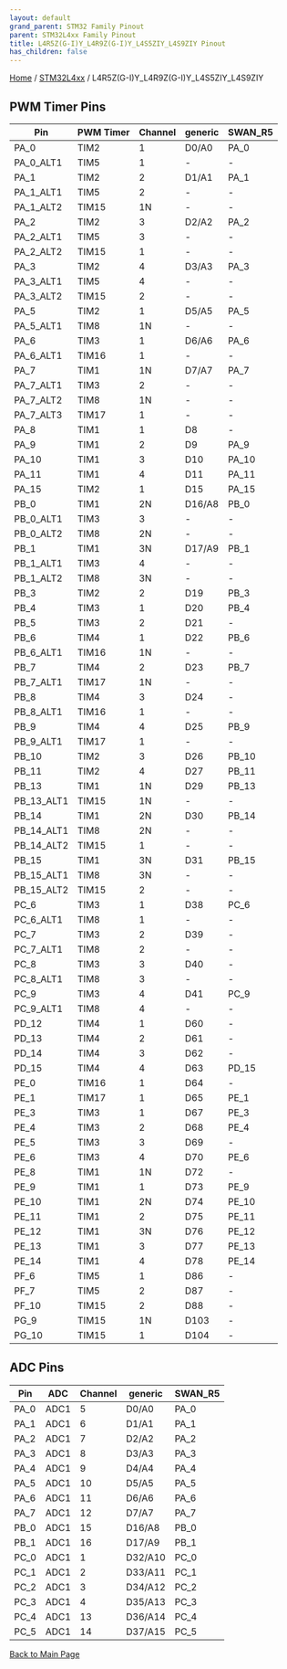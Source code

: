 ```yaml
---
layout: default
grand_parent: STM32 Family Pinout
parent: STM32L4xx Family Pinout
title: L4R5Z(G-I)Y_L4R9Z(G-I)Y_L4S5ZIY_L4S9ZIY Pinout
has_children: false
---
```


[Home](../../index) / [STM32L4xx](../index) / L4R5Z(G-I)Y_L4R9Z(G-I)Y_L4S5ZIY_L4S9ZIY

## PWM Timer Pins

| Pin | PWM Timer | Channel | generic | SWAN_R5 |
| --- | --- | --- | --- | --- |
| PA_0 | TIM2 | 1 | D0/A0 | PA_0 |
| PA_0_ALT1 | TIM5 | 1 | - | - |
| PA_1 | TIM2 | 2 | D1/A1 | PA_1 |
| PA_1_ALT1 | TIM5 | 2 | - | - |
| PA_1_ALT2 | TIM15 | 1N | - | - |
| PA_2 | TIM2 | 3 | D2/A2 | PA_2 |
| PA_2_ALT1 | TIM5 | 3 | - | - |
| PA_2_ALT2 | TIM15 | 1 | - | - |
| PA_3 | TIM2 | 4 | D3/A3 | PA_3 |
| PA_3_ALT1 | TIM5 | 4 | - | - |
| PA_3_ALT2 | TIM15 | 2 | - | - |
| PA_5 | TIM2 | 1 | D5/A5 | PA_5 |
| PA_5_ALT1 | TIM8 | 1N | - | - |
| PA_6 | TIM3 | 1 | D6/A6 | PA_6 |
| PA_6_ALT1 | TIM16 | 1 | - | - |
| PA_7 | TIM1 | 1N | D7/A7 | PA_7 |
| PA_7_ALT1 | TIM3 | 2 | - | - |
| PA_7_ALT2 | TIM8 | 1N | - | - |
| PA_7_ALT3 | TIM17 | 1 | - | - |
| PA_8 | TIM1 | 1 | D8 | - |
| PA_9 | TIM1 | 2 | D9 | PA_9 |
| PA_10 | TIM1 | 3 | D10 | PA_10 |
| PA_11 | TIM1 | 4 | D11 | PA_11 |
| PA_15 | TIM2 | 1 | D15 | PA_15 |
| PB_0 | TIM1 | 2N | D16/A8 | PB_0 |
| PB_0_ALT1 | TIM3 | 3 | - | - |
| PB_0_ALT2 | TIM8 | 2N | - | - |
| PB_1 | TIM1 | 3N | D17/A9 | PB_1 |
| PB_1_ALT1 | TIM3 | 4 | - | - |
| PB_1_ALT2 | TIM8 | 3N | - | - |
| PB_3 | TIM2 | 2 | D19 | PB_3 |
| PB_4 | TIM3 | 1 | D20 | PB_4 |
| PB_5 | TIM3 | 2 | D21 | - |
| PB_6 | TIM4 | 1 | D22 | PB_6 |
| PB_6_ALT1 | TIM16 | 1N | - | - |
| PB_7 | TIM4 | 2 | D23 | PB_7 |
| PB_7_ALT1 | TIM17 | 1N | - | - |
| PB_8 | TIM4 | 3 | D24 | - |
| PB_8_ALT1 | TIM16 | 1 | - | - |
| PB_9 | TIM4 | 4 | D25 | PB_9 |
| PB_9_ALT1 | TIM17 | 1 | - | - |
| PB_10 | TIM2 | 3 | D26 | PB_10 |
| PB_11 | TIM2 | 4 | D27 | PB_11 |
| PB_13 | TIM1 | 1N | D29 | PB_13 |
| PB_13_ALT1 | TIM15 | 1N | - | - |
| PB_14 | TIM1 | 2N | D30 | PB_14 |
| PB_14_ALT1 | TIM8 | 2N | - | - |
| PB_14_ALT2 | TIM15 | 1 | - | - |
| PB_15 | TIM1 | 3N | D31 | PB_15 |
| PB_15_ALT1 | TIM8 | 3N | - | - |
| PB_15_ALT2 | TIM15 | 2 | - | - |
| PC_6 | TIM3 | 1 | D38 | PC_6 |
| PC_6_ALT1 | TIM8 | 1 | - | - |
| PC_7 | TIM3 | 2 | D39 | - |
| PC_7_ALT1 | TIM8 | 2 | - | - |
| PC_8 | TIM3 | 3 | D40 | - |
| PC_8_ALT1 | TIM8 | 3 | - | - |
| PC_9 | TIM3 | 4 | D41 | PC_9 |
| PC_9_ALT1 | TIM8 | 4 | - | - |
| PD_12 | TIM4 | 1 | D60 | - |
| PD_13 | TIM4 | 2 | D61 | - |
| PD_14 | TIM4 | 3 | D62 | - |
| PD_15 | TIM4 | 4 | D63 | PD_15 |
| PE_0 | TIM16 | 1 | D64 | - |
| PE_1 | TIM17 | 1 | D65 | PE_1 |
| PE_3 | TIM3 | 1 | D67 | PE_3 |
| PE_4 | TIM3 | 2 | D68 | PE_4 |
| PE_5 | TIM3 | 3 | D69 | - |
| PE_6 | TIM3 | 4 | D70 | PE_6 |
| PE_8 | TIM1 | 1N | D72 | - |
| PE_9 | TIM1 | 1 | D73 | PE_9 |
| PE_10 | TIM1 | 2N | D74 | PE_10 |
| PE_11 | TIM1 | 2 | D75 | PE_11 |
| PE_12 | TIM1 | 3N | D76 | PE_12 |
| PE_13 | TIM1 | 3 | D77 | PE_13 |
| PE_14 | TIM1 | 4 | D78 | PE_14 |
| PF_6 | TIM5 | 1 | D86 | - |
| PF_7 | TIM5 | 2 | D87 | - |
| PF_10 | TIM15 | 2 | D88 | - |
| PG_9 | TIM15 | 1N | D103 | - |
| PG_10 | TIM15 | 1 | D104 | - |


## ADC Pins

| Pin | ADC | Channel | generic | SWAN_R5 |
| --- | --- | --- | --- | --- |
| PA_0 | ADC1 | 5 | D0/A0 | PA_0 |
| PA_1 | ADC1 | 6 | D1/A1 | PA_1 |
| PA_2 | ADC1 | 7 | D2/A2 | PA_2 |
| PA_3 | ADC1 | 8 | D3/A3 | PA_3 |
| PA_4 | ADC1 | 9 | D4/A4 | PA_4 |
| PA_5 | ADC1 | 10 | D5/A5 | PA_5 |
| PA_6 | ADC1 | 11 | D6/A6 | PA_6 |
| PA_7 | ADC1 | 12 | D7/A7 | PA_7 |
| PB_0 | ADC1 | 15 | D16/A8 | PB_0 |
| PB_1 | ADC1 | 16 | D17/A9 | PB_1 |
| PC_0 | ADC1 | 1 | D32/A10 | PC_0 |
| PC_1 | ADC1 | 2 | D33/A11 | PC_1 |
| PC_2 | ADC1 | 3 | D34/A12 | PC_2 |
| PC_3 | ADC1 | 4 | D35/A13 | PC_3 |
| PC_4 | ADC1 | 13 | D36/A14 | PC_4 |
| PC_5 | ADC1 | 14 | D37/A15 | PC_5 |


[Back to Main Page](../../index)